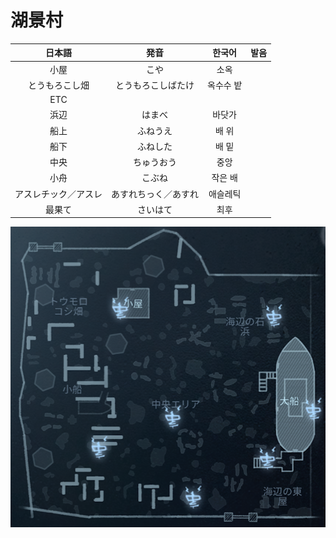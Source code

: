 # 湖景村

|日本語|発音|한국어|발음|
|:-:|:-:|:-:|:-:|
|小屋|こや|소옥||
|とうもろこし畑|とうもろこしばたけ|옥수수 밭||
|ETC||||
|浜辺|はまべ|바닷가||
|船上|ふねうえ|배 위||
|船下|ふねした|배 밑||
|中央|ちゅうおう|중앙||
|小舟|こぶね|작은 배||
|アスレチック／アスレ|あすれちっく／あすれ|애슬레틱||
|最果て|さいはて|최후||

![湖景村](./map_images/lakeside_village.png)